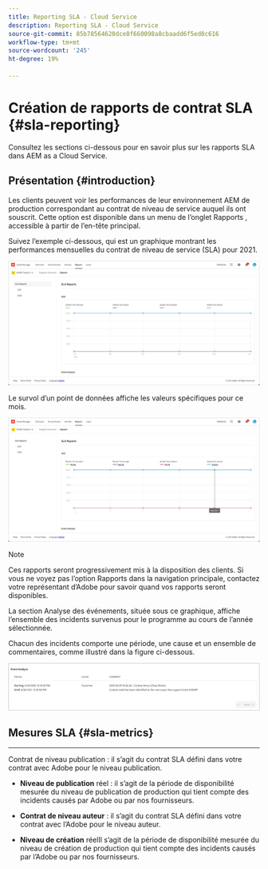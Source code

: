 ```yaml
---
title: Reporting SLA - Cloud Service
description: Reporting SLA - Cloud Service
source-git-commit: 85b78564620dce8f660098a8cbaadd6f5ed0c616
workflow-type: tm+mt
source-wordcount: '245'
ht-degree: 19%

---
```


# Création de rapports de contrat SLA {#sla-reporting}

Consultez les sections ci-dessous pour en savoir plus sur les rapports SLA dans AEM as a Cloud Service.

## Présentation {#introduction}

Les clients peuvent voir les performances de leur environnement AEM de production correspondant au contrat de niveau de service auquel ils ont souscrit. Cette option est disponible dans un menu de l’onglet Rapports , accessible à partir de l’en-tête principal.

Suivez l’exemple ci-dessous, qui est un graphique montrant les performances mensuelles du contrat de niveau de service (SLA) pour 2021.

![](assets/sla-reporting-1.png)


Le survol d’un point de données affiche les valeurs spécifiques pour ce mois.

![](assets/sla-reporting-b.png)

>[!NOTE]
>Ces rapports seront progressivement mis à la disposition des clients. Si vous ne voyez pas l’option Rapports dans la navigation principale, contactez votre représentant d’Adobe pour savoir quand vos rapports seront disponibles.

La section Analyse des événements, située sous ce graphique, affiche l’ensemble des incidents survenus pour le programme au cours de l’année sélectionnée.

Chacun des incidents comporte une période, une cause et un ensemble de commentaires, comme illustré dans la figure ci-dessous.

![](assets/sla-reporting-c.png)


## Mesures SLA {#sla-metrics}

* ****
Contrat de niveau publication : il s’agit du contrat SLA défini dans votre contrat avec Adobe pour le niveau publication.

* **Niveau de publication**
réel : il s’agit de la période de disponibilité mesurée du niveau de publication de production qui tient compte des incidents causés par Adobe ou par nos fournisseurs.

* **Contrat de niveau auteur**
: il s’agit du contrat SLA défini dans votre contrat avec l’Adobe pour le niveau auteur.

* **Niveau de création**
réelIl s’agit de la période de disponibilité mesurée du niveau de création de production qui tient compte des incidents causés par l’Adobe ou par nos fournisseurs.

